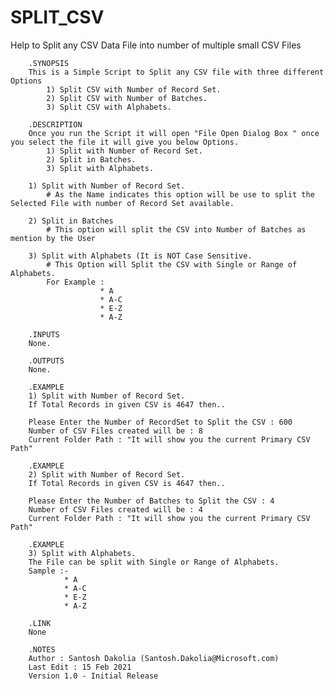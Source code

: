 # SPLIT_CSV
Help to Split any CSV Data File into number of multiple small CSV Files


        .SYNOPSIS
        This is a Simple Script to Split any CSV file with three different Options
        	1) Split CSV with Number of Record Set.
            2) Split CSV with Number of Batches.
            3) Split CSV with Alphabets.
                    
        .DESCRIPTION
        Once you run the Script it will open "File Open Dialog Box " once you select the file it will give you below Options.
        	1) Split with Number of Record Set.
            2) Split in Batches.
            3) Split with Alphabets.
        
        1) Split with Number of Record Set.
            # As the Name indicates this option will be use to split the Selected File with number of Record Set available.
            
        2) Split in Batches
            # This option will split the CSV into Number of Batches as mention by the User

        3) Split with Alphabets (It is NOT Case Sensitive.
            # This Option will Split the CSV with Single or Range of Alphabets. 
            For Example : 
                        * A
                        * A-C
                        * E-Z
                        * A-Z

        .INPUTS
        None.

        .OUTPUTS
        None.

        .EXAMPLE
        1) Split with Number of Record Set.
        If Total Records in given CSV is 4647 then..

        Please Enter the Number of RecordSet to Split the CSV : 600
        Number of CSV Files created will be : 8
        Current Folder Path : "It will show you the current Primary CSV Path"

        .EXAMPLE
        2) Split with Number of Record Set.
        If Total Records in given CSV is 4647 then..

        Please Enter the Number of Batches to Split the CSV : 4
        Number of CSV Files created will be : 4
        Current Folder Path : "It will show you the current Primary CSV Path"

        .EXAMPLE
        3) Split with Alphabets.
        The File can be split with Single or Range of Alphabets. 
        Sample :-
                * A
                * A-C
                * E-Z
                * A-Z

        .LINK
        None

        .NOTES
        Author : Santosh Dakolia (Santosh.Dakolia@Microsoft.com)
        Last Edit : 15 Feb 2021
        Version 1.0 - Initial Release

